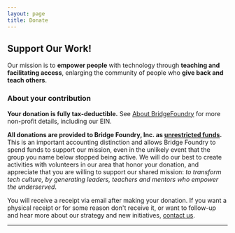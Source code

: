 ```yaml
---
layout: page
title: Donate
---
```

## Support Our Work!

Our mission is to **empower people** with technology through **teaching and facilitating access**, enlarging the community of people who **give back and teach others**.

### About your contribution

**Your donation is fully tax-deductible.** See [About BridgeFoundry](/about) for more non-profit details, including our EIN.

**All donations are provided to Bridge Foundry, Inc. as [unrestricted funds].** This is an important accounting distinction and allows Bridge Foundry to spend funds to support our mission, even in the unlikely event that the group you name below stopped being active. We will do our best to create activities with volunteers in our area that honor your donation, and appreciate that you are willing to support our shared mission: _to transform tech culture, by generating leaders, teachers and mentors who empower the underserved_.

You will receive a receipt via email after making your donation. If you want a physical receipt or for some reason don't receive it, or want to follow-up and hear more about our strategy and new initiatives, [contact us](mailto:hello@bridgefoundry.org).

---

<div id='bu-checkout'></div>
<script src='https://www.betterunite.com/embedjs?u=https://bnte.us/sc/E8CyKyWM'></script>

[unrestricted funds]: https://operations.bridgefoundry.org/fundraising/unrestricted-funds/
